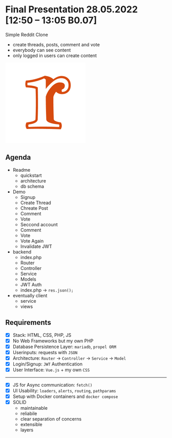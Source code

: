 # Final Presentation 28.05.2022 [12:50 – 13:05 B0.07]

Simple Reddit Clone

- create threads, posts, comment and vote
- everybody can see content
- only logged in users can create content

![](logo.png)

## Agenda

- Readme
  - quickstart
  - architecture
  - db schema
- Demo
  - Signup
  - Create Thread
  - Chreate Post
  - Comment
  - Vote
  - Seccond account
  - Comment
  - Vote
  - Vote Again
  - Invalidate JWT
- backend
  - index.php
  - Router
  - Controller
  - Service
  - Models
  - JWT Auth
  - index.php -> `res.json();`
- eventually client
  - service
  - views

## Requirements

- [x] Stack: HTML, CSS, PHP, JS
- [x] No Web Frameworks but my own PHP
- [x] Database Persistence Layer: `mariadb`, `propel ORM`
- [x] Userinputs: requests with `JSON`
- [x] Architecture: `Router` -> `Controller` -> `Service` -> `Model`
- [x] Login/Signup: `JWT` Authentication
- [x] User Interface: `Vue.js` + my own `CSS`

---

- [x] JS for Async communication: `fetch()`
- [x] UI Usability: `loaders`, `alerts`, `routing`, `pathparams`
- [x] Setup with Docker containers and `docker compose`
- [x] SOLID
  - maintainable
  - reliabile
  - clear separation of concerns
  - extensible
  - layers